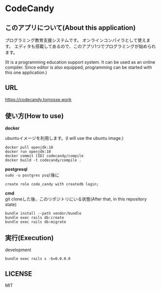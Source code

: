 # CodeCandy

## このアプリについて(About this application)

プログラミング教育支援システムです。
オンラインコンパイラとして使えます。
エディタも搭載してあるので、このアプリ1つでプログラミングが始められます。

(It is a programming education support system.
It can be used as an online compiler.
Since editor is also equipped, programming can be started with this one application.)

## URL
https://codecandy.tomosse.work

## 使い方(How to use)
__docker__
  
ubuntuイメージを利用します。(I will use the ubuntu image.)
```
docker pull openjdk:10
docker run openjdk:10
docker commit [ID] codecandy/compile
docker build -t codecandy/compile .
```
__postgresql__  
`sudo -u postgres psql`後に
```
create role code_candy with createdb login;
```
__cmd__  
git cloneした後、このリポジトリにいる状態(After that, in this repository state)
```
bundle install --path vendor/bundle
bundle exec rails db:create
bundle exec rails db:migrate
```

## 実行(Execution)
development
```
bundle exec rails s -b=0.0.0.0
```

## LICENSE
MIT
